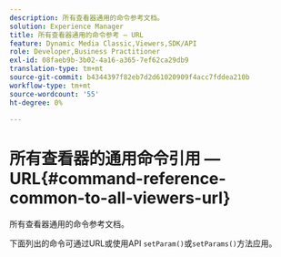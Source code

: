 ```yaml
---
description: 所有查看器通用的命令参考文档。
solution: Experience Manager
title: 所有查看器通用的命令参考 — URL
feature: Dynamic Media Classic,Viewers,SDK/API
role: Developer,Business Practitioner
exl-id: 08faeb9b-3b02-4a16-a365-7ef62ca29db9
translation-type: tm+mt
source-git-commit: b4344397f82eb7d2d61020909f4acc7fddea210b
workflow-type: tm+mt
source-wordcount: '55'
ht-degree: 0%

---
```


# 所有查看器的通用命令引用 — URL{#command-reference-common-to-all-viewers-url}

所有查看器通用的命令参考文档。

下面列出的命令可通过URL或使用API `setParam()`或`setParams()`方法应用。
